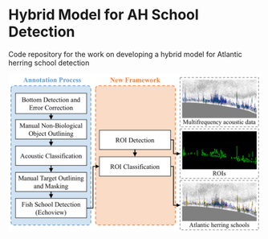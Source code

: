 # Hybrid Model for AH School Detection
Code repository for the work on developing a hybrid model for Atlantic herring school detection

![Framework](images/pipeline.png)

